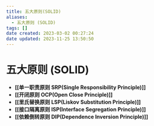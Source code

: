 ```yaml
---
title: 五大原则(SOLID)
aliases:
  - 五大原则 (SOLID)
tags: []
date created: 2023-03-02 00:27:24
date updated: 2023-11-25 13:50:50
---
```


# 五大原则 (SOLID)

- **[[单一职责原则 SRP(Single Responsibility Principle)]]**
- **[[开闭原则 OCP(Open Close Principle)]]**
- **[[里氏替换原则 LSP(Liskov Substitution Principle)]]**
- **[[接口隔离原则 ISP(Interface Segregation Principle)]]**
- **[[依赖倒转原则 DIP(Dependence Inversion Principle)]]**
